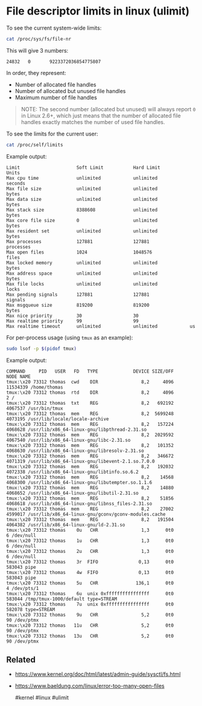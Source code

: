 # File descriptor limits in linux (ulimit)

To see the current system-wide limits:
```bash
cat /proc/sys/fs/file-nr
```

This will give 3 numbers:
```
24832   0       9223372036854775807
```

In order, they represent:
- Number of allocated file handles
- Number of allocated but unused file handles
- Maximum number of file handles

> NOTE: The second number (allocated but unused) will always report `0` in
> Linux 2.6+, which just means that the number of allocated file handles
> exactly matches the number of used file handles.

To see the limits for the current user:
```bash
cat /proc/self/limits
```

Example output:
```
Limit                     Soft Limit           Hard Limit           Units
Max cpu time              unlimited            unlimited            seconds
Max file size             unlimited            unlimited            bytes
Max data size             unlimited            unlimited            bytes
Max stack size            8388608              unlimited            bytes
Max core file size        0                    unlimited            bytes
Max resident set          unlimited            unlimited            bytes
Max processes             127881               127881               processes
Max open files            1024                 1048576              files
Max locked memory         unlimited            unlimited            bytes
Max address space         unlimited            unlimited            bytes
Max file locks            unlimited            unlimited            locks
Max pending signals       127881               127881               signals
Max msgqueue size         819200               819200               bytes
Max nice priority         30                   30
Max realtime priority     99                   99
Max realtime timeout      unlimited            unlimited            us
```

For per-process usage (using `tmux` as an example):
```bash
sudo lsof -p $(pidof tmux)
```

Example output:
```
COMMAND     PID   USER   FD   TYPE             DEVICE SIZE/OFF     NODE NAME
tmux:\x20 73312 thomas  cwd    DIR                8,2     4096 11534339 /home/thomas
tmux:\x20 73312 thomas  rtd    DIR                8,2     4096        2 /
tmux:\x20 73312 thomas  txt    REG                8,2   692192  4067537 /usr/bin/tmux
tmux:\x20 73312 thomas  mem    REG                8,2  5699248  4073195 /usr/lib/locale/locale-archive
tmux:\x20 73312 thomas  mem    REG                8,2   157224  4068628 /usr/lib/x86_64-linux-gnu/libpthread-2.31.so
tmux:\x20 73312 thomas  mem    REG                8,2  2029592  4067540 /usr/lib/x86_64-linux-gnu/libc-2.31.so
tmux:\x20 73312 thomas  mem    REG                8,2   101352  4068630 /usr/lib/x86_64-linux-gnu/libresolv-2.31.so
tmux:\x20 73312 thomas  mem    REG                8,2   346672  4071319 /usr/lib/x86_64-linux-gnu/libevent-2.1.so.7.0.0
tmux:\x20 73312 thomas  mem    REG                8,2   192032  4072338 /usr/lib/x86_64-linux-gnu/libtinfo.so.6.2
tmux:\x20 73312 thomas  mem    REG                8,2    14568  4068300 /usr/lib/x86_64-linux-gnu/libutempter.so.1.1.6
tmux:\x20 73312 thomas  mem    REG                8,2    14880  4068652 /usr/lib/x86_64-linux-gnu/libutil-2.31.so
tmux:\x20 73312 thomas  mem    REG                8,2    51856  4068618 /usr/lib/x86_64-linux-gnu/libnss_files-2.31.so
tmux:\x20 73312 thomas  mem    REG                8,2    27002  4599017 /usr/lib/x86_64-linux-gnu/gconv/gconv-modules.cache
tmux:\x20 73312 thomas  mem    REG                8,2   191504  4064382 /usr/lib/x86_64-linux-gnu/ld-2.31.so
tmux:\x20 73312 thomas    0u   CHR                1,3      0t0        6 /dev/null
tmux:\x20 73312 thomas    1u   CHR                1,3      0t0        6 /dev/null
tmux:\x20 73312 thomas    2u   CHR                1,3      0t0        6 /dev/null
tmux:\x20 73312 thomas    3r  FIFO               0,13      0t0   583043 pipe
tmux:\x20 73312 thomas    4w  FIFO               0,13      0t0   583043 pipe
tmux:\x20 73312 thomas    5u   CHR              136,1      0t0        4 /dev/pts/1
tmux:\x20 73312 thomas    6u  unix 0xffffffffffffffff      0t0   583044 /tmp/tmux-1000/default type=STREAM
tmux:\x20 73312 thomas    7u  unix 0xffffffffffffffff      0t0   582078 type=STREAM
tmux:\x20 73312 thomas    9u   CHR                5,2      0t0       90 /dev/ptmx
tmux:\x20 73312 thomas   11u   CHR                5,2      0t0       90 /dev/ptmx
tmux:\x20 73312 thomas   13u   CHR                5,2      0t0       90 /dev/ptmx
```

## Related

- https://www.kernel.org/doc/html/latest/admin-guide/sysctl/fs.html
- https://www.baeldung.com/linux/error-too-many-open-files

    #kernel #linux #ulimit
